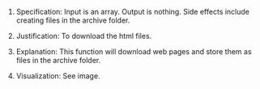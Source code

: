 1. Specification:
Input is an array. Output is nothing. Side effects include creating files in the archive folder.

2. Justification:
To download the html files.

3. Explanation:
This function will download web pages and store them as files in the archive folder.

4. Visualization:
See image.




